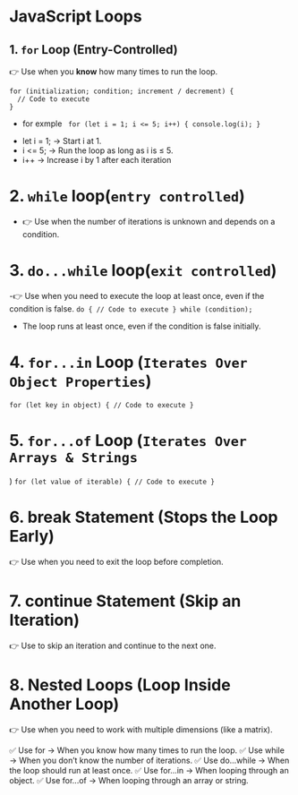 # JavaScript Loops

## 1. `for` Loop (Entry-Controlled)
👉 Use when you **know** how many times to run the loop.


```
for (initialization; condition; increment / decrement) {
  // Code to execute
}
```

- for exmple
` for (let i = 1; i <= 5; i++) {
  console.log(i);
}`

* let i = 1; → Start i at 1.
* i <= 5; → Run the loop as long as i is ≤ 5.
* i++ → Increase i by 1 after each iteration
# 2. `while` loop(`entry controlled`)
 - 👉 Use when the number of iterations is unknown and depends on a condition.
# 3. `do...while` loop(`exit controlled`)
-👉 Use when you need to execute the loop at least once, even if the condition is false.
`do {
  // Code to execute
} while (condition);
`
- The loop runs at least once, even if the condition is false initially.
# 4. `for...in` Loop (`Iterates Over Object Properties`)
`for (let key in object) {
  // Code to execute
}
`
# 5. `for...of` Loop (`Iterates Over Arrays & Strings`
)
`
for (let value of iterable) {
  // Code to execute
}
`
# 6. break Statement (Stops the Loop Early)
👉 Use when you need to exit the loop before completion.
# 7. continue Statement (Skip an Iteration)
👉 Use to skip an iteration and continue to the next one.
# 8. Nested Loops (Loop Inside Another Loop)
👉 Use when you need to work with multiple dimensions (like a matrix).

✅ Use for → When you know how many times to run the loop.
✅ Use while → When you don’t know the number of iterations.
✅ Use do...while → When the loop should run at least once.
✅ Use for...in → When looping through an object.
✅ Use for...of → When looping through an array or string.